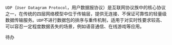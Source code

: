`UDP`（`User Datagram Protocol`，用户数据报协议）是互联网协议族中的核心协议之一，在传统的四层网络模型中位于传输层，提供无连接、不保证可靠性的轻量级数据传输服务。`UDP`不进行数据包的排序与重传机制，适用于对实时性要求较高、可以容忍一定程度数据丢失的场景，例如语音通信、在线游戏等应用。

待办
